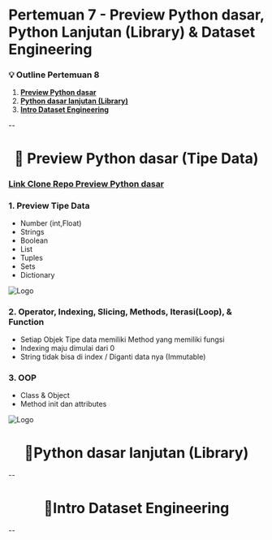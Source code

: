 # Pertemuan 7 - Preview Python dasar, Python Lanjutan (Library) & Dataset Engineering

### 💡 Outline Pertemuan 8
1. **[Preview Python dasar](-preview-python-dasar-tipe-data-link-repo-preview-python-dasar-)**
2. **[Python dasar lanjutan (Library)](#python-dasar-lanjutan-library-)**
3. **[Intro Dataset Engineering](#intro-dataset-engineering-)**


--

<h1 align="center">📍 Preview Python dasar (Tipe Data) </h1>

### [Link Clone Repo Preview Python dasar](https://github.com/HenryAi-SIBERMU/Pertemuan08-Python-Lanjutan-library-Intro-Dataset-Engineering/blob/main/1.%20Preview%20python%20dasar%20.ipynb)
### 1. Preview Tipe Data
- Number (int,Float)
- Strings
- Boolean
- List
- Tuples
- Sets
- Dictionary

![Logo](https://i.ibb.co/nnCZrfL/Steam-VR-url.png)

### 2. Operator, Indexing, Slicing, Methods, Iterasi(Loop), & Function
- Setiap Objek Tipe data memiliki Method yang memiliki fungsi 
- Indexing maju dimulai dari 0
- String tidak bisa di index / Diganti data nya (Immutable)

### 3. OOP 
- Class & Object 
- Method init dan attributes

![Logo](https://i.ibb.co/h812wNz/Untitled-picture.png)

<h1 align="center">📍Python dasar lanjutan (Library) </h1>

--


<h1 align="center">📍Intro Dataset Engineering </h1>
--
